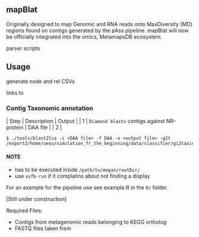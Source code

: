 mapBlat
---

Originally designed to map Genomic and RNA reads onto MaxDiversity (MD) regions found on contigs generated by the pAss pipeline.
mapBlat will now be officially integrated into the omics, MetamapsDB ecosystem.

parser scripts


## Usage



generate node and rel CSVs

links to 


### Contig Taxonomic annotation

| Step | Description                                 | Output   |
| 1    | `Diamond blastx` contigs against NR-protein | DAA file |
| 2    |


```
$ ./tools/blast2lca -i <DAA file> -f DAA -o <output file> -g2t /export2/home/uesu/simulation_fr_the_beginning/data/classifier/gi2taxid.refseq
```

#### NOTE 

* has to be executed inside `/path/to/megan/rootDir/`
* use `xvfb-run` if it complatins about not finding a display

For an example for the pipeline use see example.R in the `R/` folder.

[Still under construction]

Required Files:

* Contigs from metagenomic reads belonging to KEGG ortholog
* FASTQ files taken from

